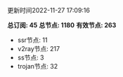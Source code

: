 更新时间2022-11-27 17:09:16

**总订阅: 45**
**总节点: 1180**
**有效节点: 263**
- ssr节点: 11
- v2ray节点: 217
- ss节点: 3
- trojan节点: 32
